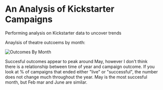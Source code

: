 # An Analysis of Kickstarter Campaigns
Performing analysis on Kickstarter data to uncover trends


Anaylsis of theatre outcoems by month:

![Outcomes By Month](https://user-images.githubusercontent.com/19942473/159185797-cae1add2-29b1-471f-8fb8-049d7c6d2968.png)

Succesful outcomes appear to peak around May, however I don't think there is a relationship between time of year and campaign outcome. If you look at % of campaigns that ended either "live" or "successful", the number does not change much throughout the year. May is the most succesful month, but Feb mar and June are similar. 
